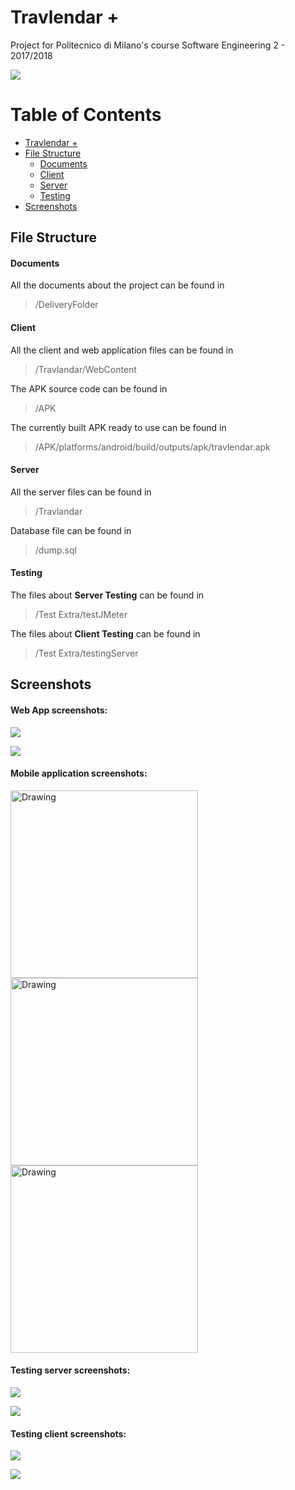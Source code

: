 # Travlendar +

Project for Politecnico di Milano's course Software Engineering 2 - 2017/2018


![](https://i.imgur.com/zyc6mfv.png)

Table of Contents
=================

   * [Travlendar +](#travlendar-+)
   * [File Structure](#file-structure)
      * [Documents](#documents)
      * [Client](#client)
      * [Server](#server)
      * [Testing](#testing)
   * [Screenshots](#screenshots)


## File Structure

#### Documents

All the documents about the project can be found in
> /DeliveryFolder

#### Client

All the client and web application files can be found in
> /Travlandar/WebContent

The APK source code can be found in
>/APK

The currently built APK ready to use can be found in
>/APK/platforms/android/build/outputs/apk/travlendar.apk

#### Server

All the server files can be found in
>/Travlandar

Database file can be found in
>/dump.sql

#### Testing

The files about **Server Testing** can be found in
>/Test Extra/testJMeter

The files about **Client Testing** can be found in
>/Test Extra/testingServer


## Screenshots

#### Web App screenshots:

![](https://i.imgur.com/An46Y3S.png)


![](https://i.imgur.com/jHJKzaI.png)


#### Mobile application screenshots:


<img src="https://i.imgur.com/e41Sahr.jpg" alt="Drawing" style="width: 300px"/>

<img src="https://i.imgur.com/a9LRyYR.jpg" alt="Drawing" style="width: 300px"/>

<img src="https://i.imgur.com/5VjC4UJ.jpg" alt="Drawing" style="width: 300px"/>

#### Testing server screenshots:

![](https://i.imgur.com/XPuFwoj.png)

![](https://i.imgur.com/3CCOphC.png)


#### Testing client screenshots:

![](https://i.imgur.com/gyPFOUP.png)

![](https://i.imgur.com/X8tTQPy.png)
